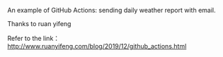 An example of GitHub Actions: sending daily weather report with email.

Thanks to ruan yifeng

Refer to the link：http://www.ruanyifeng.com/blog/2019/12/github_actions.html



